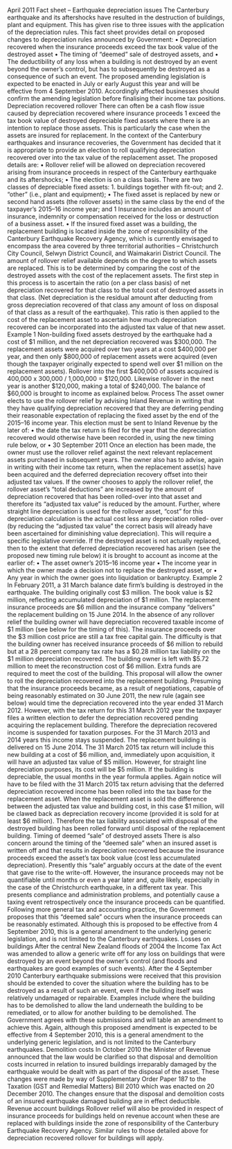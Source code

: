 April 2011 Fact sheet – Earthquake depreciation issues The Canterbury earthquake and its aftershocks have resulted in the destruction of buildings, plant and equipment. This has given rise to three issues with the application of the depreciation rules. This fact sheet provides detail on proposed changes to depreciation rules announced by Government: • Depreciation recovered when the insurance proceeds exceed the tax book value of the destroyed asset • The timing of “deemed” sale of destroyed assets, and • The deductibility of any loss when a building is not destroyed by an event beyond the owner’s control, but has to subsequently be destroyed as a consequence of such an event. The proposed amending legislation is expected to be enacted in July or early August this year and will be effective from 4 September 2010. Accordingly affected businesses should confirm the amending legislation before finalising their income tax positions. Depreciation recovered rollover There can often be a cash flow issue caused by depreciation recovered where insurance proceeds 1 exceed the tax book value of destroyed depreciable fixed assets where there is an intention to replace those assets. This is particularly the case when the assets are insured for replacement. In the context of the Canterbury earthquakes and insurance recoveries, the Government has decided that it is appropriate to provide an election to roll qualifying depreciation recovered over into the tax value of the replacement asset. The proposed details are: • Rollover relief will be allowed on depreciation recovered arising from insurance proceeds in respect of the Canterbury earthquake and its aftershocks; • The election is on a class basis. There are two classes of depreciable fixed assets: 1. buildings together with fit-out; and 2. “other” (i.e., plant and equipment); • The fixed asset is replaced by new or second hand assets (the rollover assets) in the same class by the end of the taxpayer’s 2015–16 income year; and 1 Insurance includes an amount of insurance, indemnity or compensation received for the loss or destruction of a business asset. • If the insured fixed asset was a building, the replacement building is located inside the zone of responsibility of the Canterbury Earthquake Recovery Agency, which is currently envisaged to encompass the area covered by three territorial authorities – Christchurch City Council, Selwyn District Council, and Waimakariri District Council. The amount of rollover relief available depends on the degree to which assets are replaced. This is to be determined by comparing the cost of the destroyed assets with the cost of the replacement assets. The first step in this process is to ascertain the ratio (on a per class basis) of net depreciation recovered for that class to the total cost of destroyed assets in that class. (Net depreciation is the residual amount after deducting from gross depreciation recovered of that class any amount of loss on disposal of that class as a result of the earthquake). This ratio is then applied to the cost of the replacement asset to ascertain how much depreciation recovered can be incorporated into the adjusted tax value of that new asset. Example 1 Non-building fixed assets destroyed by the earthquake had a cost of $1 million, and the net depreciation recovered was $300,000. The replacement assets were acquired over two years at a cost $400,000 per year, and then only $800,000 of replacement assets were acquired (even though the taxpayer originally expected to spend well over $1 million on the replacement assets). Rollover into the first $400,000 of assets acquired is 400,000 x 300,000 / 1,000,000 = $120,000. Likewise rollover in the next year is another $120,000, making a total of $240,000. The balance of $60,000 is brought to income as explained below. Process The asset owner elects to use the rollover relief by advising Inland Revenue in writing that they have qualifying depreciation recovered that they are deferring pending their reasonable expectation of replacing the fixed asset by the end of the 2015–16 income year. This election must be sent to Inland Revenue by the later of: • the date the tax return is filed for the year that the depreciation recovered would otherwise have been recorded in, using the new timing rule below, or • 30 September 2011 Once an election has been made, the owner must use the rollover relief against the next relevant replacement assets purchased in subsequent years. The owner also has to advise, again in writing with their income tax return, when the replacement asset(s) have been acquired and the deferred depreciation recovery offset into their adjusted tax values. If the owner chooses to apply the rollover relief, the rollover asset’s “total deductions” are increased by the amount of depreciation recovered that has been rolled-over into that asset and therefore its “adjusted tax value” is reduced by the amount. Further, where straight line depreciation is used for the rollover asset, “cost” for this depreciation calculation is the actual cost less any depreciation rolled- over (by reducing the “adjusted tax value” the correct basis will already have been ascertained for diminishing value depreciation). This will require a specific legislative override. If the destroyed asset is not actually replaced, then to the extent that deferred depreciation recovered has arisen (see the proposed new timing rule below) it is brought to account as income at the earlier of: • The asset owner’s 2015–16 income year • The income year in which the owner made a decision not to replace the destroyed asset, or • Any year in which the owner goes into liquidation or bankruptcy. Example 2 In February 2011, a 31 March balance date firm’s building is destroyed in the earthquake. The building originally cost $3 million. The book value is $2 million, reflecting accumulated depreciation of $1 million. The replacement insurance proceeds are $6 million and the insurance company “delivers” the replacement building on 15 June 2014. In the absence of any rollover relief the building owner will have depreciation recovered taxable income of $1 million (see below for the timing of this). The insurance proceeds over the $3 million cost price are still a tax free capital gain. The difficulty is that the building owner has received insurance proceeds of $6 million to rebuild but at a 28 percent company tax rate has a $0.28 million tax liability on the $1 million depreciation recovered. The building owner is left with $5.72 million to meet the reconstruction cost of $6 million. Extra funds are required to meet the cost of the building. This proposal will allow the owner to roll the depreciation recovered into the replacement building. Presuming that the insurance proceeds became, as a result of negotiations, capable of being reasonably estimated on 30 June 2011, the new rule (again see below) would time the depreciation recovered into the year ended 31 March 2012. However, with the tax return for this 31 March 2012 year the taxpayer files a written election to defer the depreciation recovered pending acquiring the replacement building. Therefore the depreciation recovered income is suspended for taxation purposes. For the 31 March 2013 and 2014 years this income stays suspended. The replacement building is delivered on 15 June 2014. The 31 March 2015 tax return will include this new building at a cost of $6 million, and, immediately upon acquisition, it will have an adjusted tax value of $5 million. However, for straight line depreciation purposes, its cost will be $5 million. If the building is depreciable, the usual months in the year formula applies. Again notice will have to be filed with the 31 March 2015 tax return advising that the deferred depreciation recovered income has been rolled into the tax base for the replacement asset. When the replacement asset is sold the difference between the adjusted tax value and building cost, in this case $1 million, will be clawed back as depreciation recovery income (provided it is sold for at least $6 million). Therefore the tax liability associated with disposal of the destroyed building has been rolled forward until disposal of the replacement building. Timing of deemed “sale” of destroyed assets There is also concern around the timing of the “deemed sale” when an insured asset is written off and that results in depreciation recovered because the insurance proceeds exceed the asset’s tax book value (cost less accumulated depreciation). Presently this “sale” arguably occurs at the date of the event that gave rise to the write-off. However, the insurance proceeds may not be quantifiable until months or even a year later and, quite likely, especially in the case of the Christchurch earthquake, in a different tax year. This presents compliance and administration problems, and potentially cause a taxing event retrospectively once the insurance proceeds can be quantified. Following more general tax and accounting practice, the Government proposes that this “deemed sale” occurs when the insurance proceeds can be reasonably estimated. Although this is proposed to be effective from 4 September 2010, this is a general amendment to the underlying generic legislation, and is not limited to the Canterbury earthquakes. Losses on buildings After the central New Zealand floods of 2004 the Income Tax Act was amended to allow a generic write off for any loss on buildings that were destroyed by an event beyond the owner’s control (and floods and earthquakes are good examples of such events). After the 4 September 2010 Canterbury earthquake submissions were received that this provision should be extended to cover the situation where the building has to be destroyed as a result of such an event, even if the building itself was relatively undamaged or repairable. Examples include where the building has to be demolished to allow the land underneath the building to be remediated, or to allow for another building to be demolished. The Government agrees with these submissions and will table an amendment to achieve this. Again, although this proposed amendment is expected to be effective from 4 September 2010, this is a general amendment to the underlying generic legislation, and is not limited to the Canterbury earthquakes. Demolition costs In October 2010 the Minister of Revenue announced that the law would be clarified so that disposal and demolition costs incurred in relation to insured buildings irreparably damaged by the earthquake would be dealt with as part of the disposal of the asset. These changes were made by way of Supplementary Order Paper 187 to the Taxation (GST and Remedial Matters) Bill 2010 which was enacted on 20 December 2010. The changes ensure that the disposal and demolition costs of an insured earthquake damaged building are in effect deductible. Revenue account buildings Rollover relief will also be provided in respect of insurance proceeds for buildings held on revenue account when these are replaced with buildings inside the zone of responsibility of the Canterbury Earthquake Recovery Agency. Similar rules to those detailed above for depreciation recovered rollover for buildings will apply.